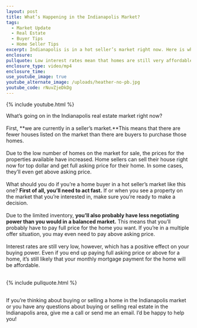 ```yaml
---
layout: post
title: What’s Happening in the Indianapolis Market?
tags:
  - Market Update
  - Real Estate
  - Buyer Tips
  - Home Seller Tips
excerpt: Indianapolis is in a hot seller’s market right now. Here is what that means for home buyers and sellers.
enclosure:
pullquote: Low interest rates mean that homes are still very affordable.
enclosure_type: video/mp4
enclosure_time:
use_youtube_image: true
youtube_alternate_image: /uploads/heather-no-pb.jpg
youtube_code: rNuvZjeDkDg
---
```



{% include youtube.html %}

What’s going on in the Indianapolis real estate market right now?
<br>
<br>First, **we are currently in a seller’s market.**This means that there are fewer houses listed on the market than there are buyers to purchase those homes.
<br>
<br>Due to the low number of homes on the market for sale, the prices for the properties available have increased. Home sellers can sell their house right now for top dollar and get full asking price for their home. In some cases, they’ll even get above asking price.
<br>
<br>What should you do if you’re a home buyer in a hot seller’s market like this one? **First of all, you’ll need to act fast.** If or when you see a property on the market that you’re interested in, make sure you’re ready to make a decision.
<br>
<br>Due to the limited inventory, **you’ll also probably have less negotiating power than you would in a balanced market.** This means that you’ll probably have to pay full price for the home you want. If you’re in a multiple offer situation, you may even need to pay above asking price.
<br>
<br>Interest rates are still very low, however, which has a positive effect on your buying power. Even if you end up paying full asking price or above for a home, it’s still likely that your monthly mortgage payment for the home will be affordable.

<br>{% include pullquote.html %}

<br>If you’re thinking about buying or selling a home in the Indianapolis market or you have any questions about buying or selling real estate in the Indianapolis area, give me a call or send me an email. I’d be happy to help you!